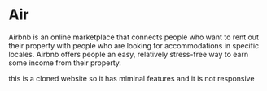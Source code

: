 # Air
Airbnb is an online marketplace that connects people who want to rent out their property with people who are looking for accommodations in specific locales. Airbnb offers people an easy, relatively stress-free way to earn some income from their property.

this is a cloned website so it has miminal features and it is not responsive 
